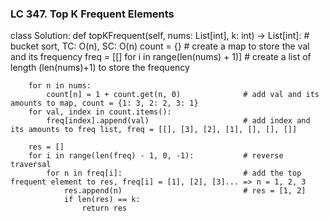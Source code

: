 ### LC 347. Top K Frequent Elements
class Solution:
    def topKFrequent(self, nums: List[int], k: int) -> List[int]:
        # bucket sort, TC: O(n), SC: O(n)
        count = {}                                      # create a map to store the val and its frequency
        freq = [[] for i in range(len(nums) + 1)]       # create a list of length (len(nums)+1) to store the frequency

        for n in nums:
            count[n] = 1 + count.get(n, 0)              # add val and its amounts to map, count = {1: 3, 2: 2, 3: 1}
        for val, index in count.items():                      
            freq[index].append(val)                     # add index and its amounts to freq list, freq = [[], [3], [2], [1], [], [], []]
        
        res = []
        for i in range(len(freq) - 1, 0, -1):           # reverse traversal
            for n in freq[i]:                           # add the top frequent element to res, freq[i] = [1], [2], [3]... => n = 1, 2, 3
                res.append(n)                           # res = [1, 2]
                if len(res) == k:
                    return res